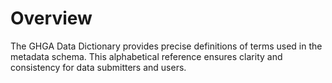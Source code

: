 # Overview

The GHGA Data Dictionary provides precise definitions of terms used in the metadata schema. This alphabetical reference ensures clarity and consistency for data submitters and users.
